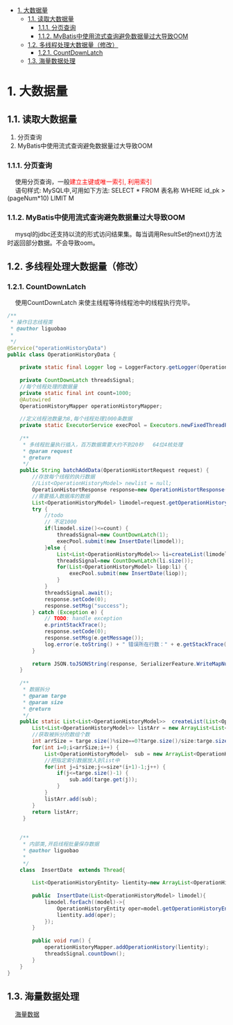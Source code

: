 
<!-- TOC -->

- [1. 大数据量](#1-大数据量)
    - [1.1. 读取大数据量](#11-读取大数据量)
        - [1.1.1. 分页查询](#111-分页查询)
        - [1.1.2. MyBatis中使用流式查询避免数据量过大导致OOM](#112-mybatis中使用流式查询避免数据量过大导致oom)
    - [1.2. 多线程处理大数据量（修改）](#12-多线程处理大数据量修改)
        - [1.2.1. CountDownLatch](#121-countdownlatch)
    - [1.3. 海量数据处理](#13-海量数据处理)

<!-- /TOC -->

# 1. 大数据量

## 1.1. 读取大数据量  
1. 分页查询  
2. MyBatis中使用流式查询避免数据量过大导致OOM

### 1.1.1. 分页查询
&emsp; 使用分页查询，一般<font color = "red">建立主键或唯一索引, 利用索引</font>  
&emsp; 语句样式: MySQL中,可用如下方法: SELECT * FROM 表名称 WHERE id_pk > (pageNum*10) LIMIT M  

### 1.1.2. MyBatis中使用流式查询避免数据量过大导致OOM  
&emsp; mysql的jdbc还支持以流的形式访问结果集。每当调用ResultSet的next()方法时返回部分数据。不会导致oom。  
<!-- 
https://www.jianshu.com/p/0339c6fe8b61
-->

## 1.2. 多线程处理大数据量（修改）  

### 1.2.1. CountDownLatch  
<!--
Java多线程处理大数据量
https://www.jianshu.com/p/e1adaae523ec
-->
&emsp; 使用CountDownLatch 来使主线程等待线程池中的线程执行完毕。  

```java
/**
 * 操作日志线程类
 * @author liguobao
 *
 */
@Service("operationHistoryData")
public class OperationHistoryData {
    
    private static final Logger log = LoggerFactory.getLogger(OperationHistoryService.class);
    
    private CountDownLatch threadsSignal;
    //每个线程处理的数据量
    private static final int count=1000;
    @Autowired
    OperationHistoryMapper operationHistoryMapper;
    
    //定义线程池数量为8,每个线程处理1000条数据
    private static ExecutorService execPool = Executors.newFixedThreadPool(8); 
    
    /**
     * 多线程批量执行插入，百万数据需要大约不到20秒   64位4核处理
     * @param request
     * @return
     */
    public String batchAddData(OperationHistortRequest request) {
        //存放每个线程的执行数据
        //List<OperationHistoryModel> newlist = null;
        OperationHistortResponse response=new OperationHistortResponse();
        //需要插入数据库的数据
        List<OperationHistoryModel> limodel=request.getOperationHistoryLi();
        try {
            //todo 
            // 不足1000
            if(limodel.size()<=count) {
                threadsSignal=new CountDownLatch(1);
                execPool.submit(new InsertDate(limodel));
            }else {
                List<List<OperationHistoryModel>> li=createList(limodel, count);
                threadsSignal=new CountDownLatch(li.size());
                for(List<OperationHistoryModel> liop:li) {
                    execPool.submit(new InsertDate(liop));
                }
            }
            threadsSignal.await();
            response.setCode(0);
            response.setMsg("success");
        } catch (Exception e) {
            // TODO: handle exception
            e.printStackTrace();
            response.setCode(0);
            response.setMsg(e.getMessage());
            log.error(e.toString() + " 错误所在行数：" + e.getStackTrace()[0].getLineNumber());
        }
        
        return JSON.toJSONString(response, SerializerFeature.WriteMapNullValue);
    }
    
    /**
     * 数据拆分
     * @param targe
     * @param size
     * @return
     */
    public static List<List<OperationHistoryModel>>  createList(List<OperationHistoryModel> targe,int size) {  
        List<List<OperationHistoryModel>> listArr = new ArrayList<List<OperationHistoryModel>>();  
        //获取被拆分的数组个数  
        int arrSize = targe.size()%size==0?targe.size()/size:targe.size()/size+1;  
        for(int i=0;i<arrSize;i++) {  
            List<OperationHistoryModel>  sub = new ArrayList<OperationHistoryModel>();  
            //把指定索引数据放入到list中  
            for(int j=i*size;j<=size*(i+1)-1;j++) {  
                if(j<=targe.size()-1) {  
                    sub.add(targe.get(j));  
                }  
            }  
            listArr.add(sub);  
        }  
        return listArr;  
     }  
    
    
    /**
     * 内部类,开启线程批量保存数据
     * @author liguobao
     *
     */
    class  InsertDate  extends Thread{
        
        List<OperationHistoryEntity> lientity=new ArrayList<OperationHistoryEntity>();
        
        public  InsertDate(List<OperationHistoryModel> limodel){
            limodel.forEach((model)->{
                OperationHistoryEntity oper=model.getOperationHistoryEntity(model);
                lientity.add(oper);
            });
        }
        
        public void run() {
            operationHistoryMapper.addOperationHistory(lientity);
            threadsSignal.countDown();
        }
    }   
}
```

## 1.3. 海量数据处理  
&emsp; [海量数据](/docs/java/function/3.otherStructure.md)  



